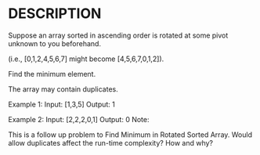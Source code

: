 # DESCRIPTION

Suppose an array sorted in ascending order is rotated at some pivot unknown to you beforehand.

(i.e.,  [0,1,2,4,5,6,7] might become  [4,5,6,7,0,1,2]).

Find the minimum element.

The array may contain duplicates.

Example 1:
Input: [1,3,5]
Output: 1

Example 2:
Input: [2,2,2,0,1]
Output: 0
Note:

This is a follow up problem to Find Minimum in Rotated Sorted Array.
Would allow duplicates affect the run-time complexity? How and why?